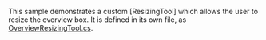 This sample demonstrates a custom [ResizingTool] which allows the user to resize the overview box.
It is defined in its own file, as [OverviewResizingTool.cs](https://github.com/NorthwoodsSoftware/GoDiagram/blob/main/Extensions/Tools/OverviewResizing/OverviewResizingTool.cs).